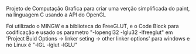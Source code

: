 Projeto de Computação Grafica para criar uma verção simplificada do paint, na linguagem C usando a API do OpenGL

Foi utilizado o MINGW e a biblioteca do FreeGLUT, e o Code Block para codificação e usado os parametro "-lopengl32 -lglu32 -lfreeglut" em 'Project Buid Options -> linker seting -> other linker options' para windows e no Linux é "-lGL -lglut -lGLU"
